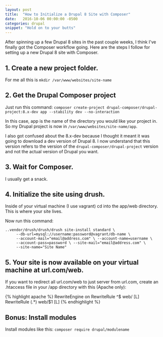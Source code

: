 ```yaml
---
layout: post
title:  "How to Initialize a Drupal 8 Site with Composer"
date:   2016-10-06 00:00:00 -0500
categories: drupal
snippet: "Hold on to your butts"
---
```


After spinning up a few Drupal 8 sites in the past couple weeks, I think I've finally got the Composer workflow going. Here are the steps I follow for setting up a new Drupal 8 site with Composer.

## 1. Create a new project folder.

For me all this is `mkdir /var/www/websites/site-name`

## 2. Get the Drupal Composer project

Just run this command: `composer create-project drupal-composer/drupal-project:8.x-dev app --stability dev --no-interaction`

In this case, app is the name of the directory you would like your project in. So my Drupal project is now in `/var/www/websites/site-name/app`.

I also got confused about the 8.x-dev because I thought it meant it was going to download a dev version of Drupal 8. I now understand that this version refers to the version of the `drupal-composer/drupal-project` version and not the actual version of Drupal you want.

## 3. Wait for Composer.

I usually get a snack.

## 4. Initialize the site using drush.

Inside of your virtual machine (I use vagrant) cd into the app/web directory. This is where your site lives.

Now run this command:

```
..vendor/drush/drush/drush site-install standard \
     --db-url=mysql://username:password@vagrant/db-name \
     --account-mail="email@address.com" \ --account-name=username \
     --account-pass=password \ --site-mail="email@address.com" \
     --site-name="Site Name"
```

## 5. Your site is now available on your virtual machine at url.com/web.

If you want to redirect all url.com/web to just server from url.com, create an .htaccess file in your /app directory with this (Apache only):


{% highlight apache %}
<ifmodule Rewrite>
RewriteEngine on
RewriteRule ^$ web/ [L]
RewriteRule (.*) web/$1 [L]
</ifmodule>
{% endhighlight %}

## Bonus: Install modules

Install modules like this: `composer require drupal/modulename`
